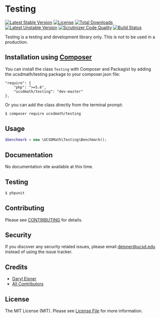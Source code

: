 # Testing[![Latest Stable Version](https://poser.pugx.org/ucsdmath/Testing/v/stable)](https://packagist.org/packages/ucsdmath/Testing)[![License](https://poser.pugx.org/ucsdmath/Testing/license)](https://packagist.org/packages/ucsdmath/Testing)[![Total Downloads](https://poser.pugx.org/ucsdmath/Testing/downloads)](https://packagist.org/packages/ucsdmath/Testing)[![Latest Unstable Version](https://poser.pugx.org/ucsdmath/Testing/v/unstable)](https://packagist.org/packages/ucsdmath/Testing)[![Scrutinizer Code Quality](https://scrutinizer-ci.com/g/ucsdmath/Testing/badges/quality-score.png?b=master)](https://scrutinizer-ci.com/g/ucsdmath/Testing/?branch=master)[![Build Status](https://scrutinizer-ci.com/g/ucsdmath/Testing/badges/build.png?b=master)](https://scrutinizer-ci.com/g/ucsdmath/Testing/build-status/master)Testing is a testing and development library only. This is not to be used in a production.## Installation using [Composer](http://getcomposer.org/)You can install the class ```Testing``` with Composer and Packagist byadding the ucsdmath/testing package to your composer.json file:```"require": {    "php": ">=5.6",    "ucsdmath/testing": "dev-master"},```Or you can add the class directly from the terminal prompt:```bash$ composer require ucsdmath/testing```## Usage``` php$benchmark = new \UCSDMath\Testing\Benchmark();```## DocumentationNo documentation site available at this time.<!-- [Check out the documentation](http://math.ucsd.edu/~deisner/documentation/Testing/) -->## Testing``` bash$ phpunit```## ContributingPlease see [CONTRIBUTING](CONTRIBUTING.md) for details.## SecurityIf you discover any security related issues, please email deisner@ucsd.edu instead of using the issue tracker.## Credits- [Daryl Eisner](https://github.com/UCSDMath)- [All Contributors](../../contributors)## LicenseThe MIT License (MIT). Please see [License File](LICENSE) for more information.